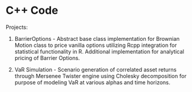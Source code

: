 # C++ Code

Projects:

1) BarrierOptions - Abstract base class implementation for Brownian Motion class to price vanilla options utilizing Rcpp integration for statistical functionality in R. Additional implementation for analytical pricing of Barrier Options.

2) VaR Simulation - Scenario generation of correlated asset returns through Mersenee Twister engine using Cholesky decomposition for purpose of modeling VaR at various alphas and time horizons.
